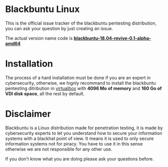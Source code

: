 # Blackbuntu Linux
This is the official issue tracker of the blackbuntu pentesting distribution, you can ask your question by just creating an issue.

The actual version name code is [**blackbuntu-18.04-revive-0.1-alpha-amd64**](https://mega.nz/?fbclid=IwAR3fChEIwOKqDlHMMFfioUO56nM0h2FL9rBfozebJqTxipZfwLOH15IXli4#!JRNSBAYS!vhLIclM4bVbiCdNw_pdUqjfVtSZLbykl3mE4ksrDx-w)

# Installation
The process of a hard installation must be done if you are an expert in cybersecurity, otherwise, we hignly recommand to install the blackbuntu pentesting ditribution in [virtualbox](https://www.virtualbox.org/) with **4096 Mo of memory** and **160 Go of VDI disk space**, all the rest by default.

# Disclaimer
Blackbuntu is a Linux distribution made for penetration testing, it is made by cybersecurity experts to let you understand how to secure your information systems with a blackhat point of view. It means it is used to only secure information systems not for piracy. You have to use it in this sense otherwise we are not responsible for any other use. 

If you don't know what you are doing please ask your questions before.

